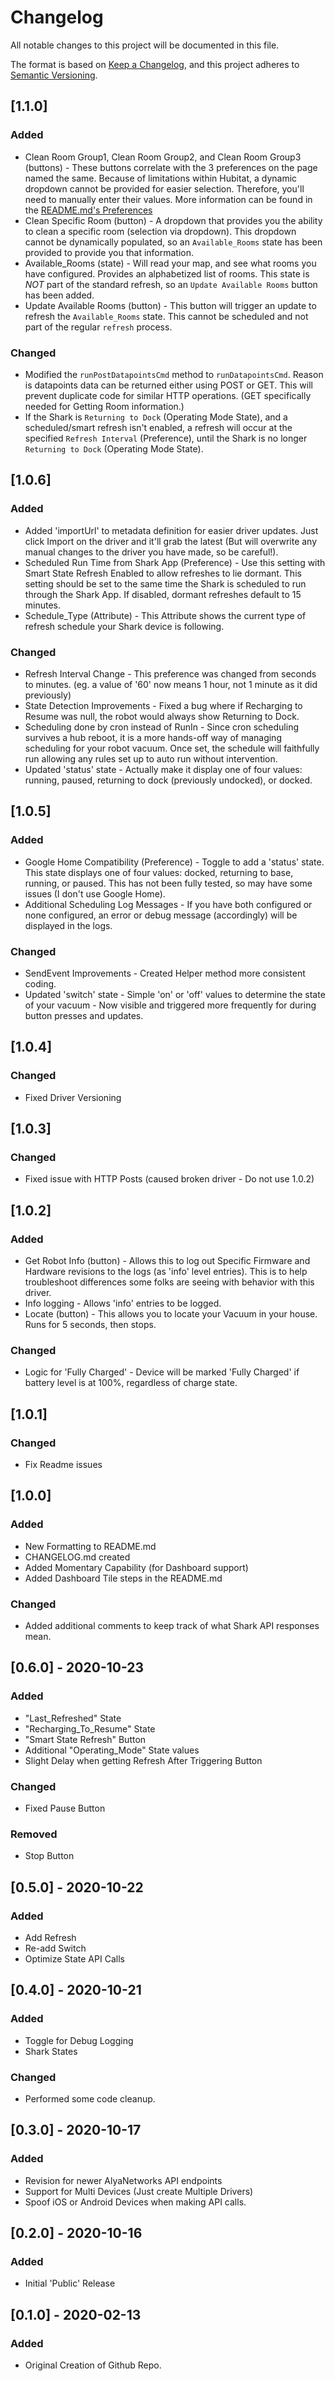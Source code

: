 # Changelog

All notable changes to this project will be documented in this file.

The format is based on [Keep a Changelog](https://keepachangelog.com/en/1.0.0/),
and this project adheres to [Semantic Versioning](https://semver.org/spec/v2.0.0.html).

## [1.1.0]

### Added

- Clean Room Group1, Clean Room Group2, and Clean Room Group3 (buttons) - These buttons correlate with the 3 preferences on the page named the same. Because of limitations within Hubitat, a dynamic dropdown cannot be provided for easier selection. Therefore, you'll need to manually enter their values. More information can be found in the [README.md's Preferences](https://github.com/TheChrisTech/Hubitat-SharkIQRobot/blob/master/README.md#preferences)
- Clean Specific Room (button) - A dropdown that provides you the ability to clean a specific room (selection via dropdown). This dropdown cannot be dynamically populated, so an `Available_Rooms` state has been provided to provide you that information.
- Available_Rooms (state) - Will read your map, and see what rooms you have configured. Provides an alphabetized list of rooms. This state is *NOT* part of the standard refresh, so an `Update Available Rooms` button has been added.
- Update Available Rooms (button) - This button will trigger an update to refresh the `Available_Rooms` state. This cannot be scheduled and not part of the regular `refresh` process.

### Changed
- Modified the `runPostDatapointsCmd` method to `runDatapointsCmd`. Reason is datapoints data can be returned either using POST or GET. This will prevent duplicate code for similar HTTP operations. (GET specifically needed for Getting Room information.)
- If the Shark is `Returning to Dock` (Operating Mode State), and a scheduled/smart refresh isn't enabled, a refresh will occur at the specified `Refresh Interval` (Preference), until the Shark is no longer `Returning to Dock` (Operating Mode State).
## [1.0.6]

### Added

- Added 'importUrl' to metadata definition for easier driver updates. Just click Import on the driver and it'll grab the latest (But will overwrite any manual changes to the driver you have made, so be careful!).
- Scheduled Run Time from Shark App (Preference) - Use this setting with Smart State Refresh Enabled to allow refreshes to lie dormant.  This setting should be set to the same time the Shark is scheduled to run through the Shark App.  If disabled, dormant refreshes default to 15 minutes. 
- Schedule_Type (Attribute) - This Attribute shows the current type of refresh schedule your Shark device is following.

### Changed

- Refresh Interval Change - This preference was changed from seconds to minutes. (eg. a value of '60' now means 1 hour, not 1 minute as it did previously)
- State Detection Improvements - Fixed a bug where if Recharging to Resume was null, the robot would always show Returning to Dock.
- Scheduling done by cron instead of RunIn - Since cron scheduling survives a hub reboot, it is a more hands-off way of managing scheduling for your robot vacuum.  Once set, the schedule will faithfully run allowing any rules set up to auto run without intervention.
- Updated 'status' state - Actually make it display one of four values: running, paused, returning to dock (previously undocked), or docked.

## [1.0.5]

### Added

- Google Home Compatibility (Preference) - Toggle to add a 'status' state. This state displays one of four values: docked, returning to base, running, or paused. This has not been fully tested, so may have some issues (I don't use Google Home).
- Additional Scheduling Log Messages - If you have both configured or none configured, an error or debug message (accordingly) will be displayed in the logs.

### Changed

- SendEvent Improvements - Created Helper method  more consistent coding.
- Updated 'switch' state - Simple 'on' or 'off' values to determine the state of your vacuum - Now visible and triggered more frequently for during button presses and updates.

## [1.0.4]

### Changed

- Fixed Driver Versioning

## [1.0.3]

### Changed

- Fixed issue with HTTP Posts (caused broken driver - Do not use 1.0.2)

## [1.0.2]

### Added

- Get Robot Info (button) - Allows this to log out Specific Firmware and Hardware revisions to the logs (as 'info' level entries). This is to help troubleshoot differences some folks are seeing with behavior with this driver.
- Info logging - Allows 'info' entries to be logged.
- Locate (button) - This allows you to locate your Vacuum in your house. Runs for 5 seconds, then stops.

### Changed

- Logic for 'Fully Charged' - Device will be marked 'Fully Charged' if battery level is at 100%, regardless of charge state.

## [1.0.1]

### Changed

- Fix Readme issues

## [1.0.0]

### Added

- New Formatting to README.md
- CHANGELOG.md created
- Added Momentary Capability (for Dashboard support)
- Added Dashboard Tile steps in the README.md

### Changed

- Added additional comments to keep track of what Shark API responses mean.

## [0.6.0] - 2020-10-23

### Added

- "Last_Refreshed" State
- "Recharging_To_Resume" State
- "Smart State Refresh" Button
- Additional "Operating_Mode" State values
- Slight Delay when getting Refresh After Triggering Button

### Changed

- Fixed Pause Button

### Removed

- Stop Button

## [0.5.0] - 2020-10-22

### Added

- Add Refresh 
- Re-add Switch 
- Optimize State API Calls

## [0.4.0] - 2020-10-21

### Added

- Toggle for Debug Logging 
- Shark States

### Changed

- Performed some code cleanup.

## [0.3.0] - 2020-10-17

### Added

- Revision for newer AlyaNetworks API endpoints
- Support for Multi Devices (Just create Multiple Drivers)
- Spoof iOS or Android Devices when making API calls.

## [0.2.0] - 2020-10-16

### Added

- Initial 'Public' Release

## [0.1.0] - 2020-02-13

### Added

- Original Creation of Github Repo.